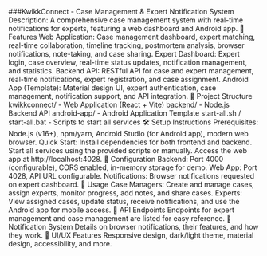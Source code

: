###KwikkConnect - Case Management & Expert Notification System
Description:
A comprehensive case management system with real-time notifications for experts, featuring a web dashboard and Android app.
🚀 Features
Web Application: Case management dashboard, expert matching, real-time collaboration, timeline tracking, postmortem analysis, browser notifications, note-taking, and case sharing.
Expert Dashboard: Expert login, case overview, real-time status updates, notification management, and statistics.
Backend API: RESTful API for case and expert management, real-time notifications, expert registration, and case assignment.
Android App (Template): Material design UI, expert authentication, case management, notification support, and API integration.
📁 Project Structure
kwikkconnect/ - Web Application (React + Vite)
backend/ - Node.js Backend API
android-app/ - Android Application Template
start-all.sh / start-all.bat - Scripts to start all services
🛠️ Setup Instructions
Prerequisites: Node.js (v16+), npm/yarn, Android Studio (for Android app), modern web browser.
Quick Start:
Install dependencies for both frontend and backend.
Start all services using the provided scripts or manually.
Access the web app at http://localhost:4028.
🔧 Configuration
Backend: Port 4000 (configurable), CORS enabled, in-memory storage for demo.
Web App: Port 4028, API URL configurable.
Notifications: Browser notifications requested on expert dashboard.
📱 Usage
Case Managers: Create and manage cases, assign experts, monitor progress, add notes, and share cases.
Experts: View assigned cases, update status, receive notifications, and use the Android app for mobile access.
🔌 API Endpoints
Endpoints for expert management and case management are listed for easy reference.
🔔 Notification System
Details on browser notifications, their features, and how they work.
🎨 UI/UX Features
Responsive design, dark/light theme, material design, accessibility, and more.
